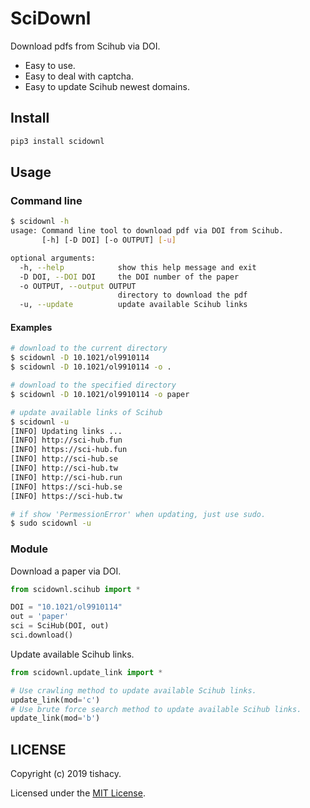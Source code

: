 # SciDownl

Download pdfs from Scihub via DOI.
- Easy to use.
- Easy to deal with captcha.
- Easy to update Scihub newest domains.

## Install
```bash
pip3 install scidownl
```

## Usage
### Command line
```bash
$ scidownl -h
usage: Command line tool to download pdf via DOI from Scihub.
       [-h] [-D DOI] [-o OUTPUT] [-u]

optional arguments:
  -h, --help            show this help message and exit
  -D DOI, --DOI DOI     the DOI number of the paper
  -o OUTPUT, --output OUTPUT
                        directory to download the pdf
  -u, --update          update available Scihub links
```
#### Examples
```bash
# download to the current directory
$ scidownl -D 10.1021/ol9910114
$ scidownl -D 10.1021/ol9910114 -o .

# download to the specified directory
$ scidownl -D 10.1021/ol9910114 -o paper

# update available links of Scihub
$ scidownl -u
[INFO] Updating links ...
[INFO] http://sci-hub.fun
[INFO] https://sci-hub.fun
[INFO] http://sci-hub.se
[INFO] http://sci-hub.tw
[INFO] http://sci-hub.run
[INFO] https://sci-hub.se
[INFO] https://sci-hub.tw

# if show 'PermessionError' when updating, just use sudo.
$ sudo scidownl -u
```
### Module
Download a paper via DOI.
```python
from scidownl.scihub import *

DOI = "10.1021/ol9910114"
out = 'paper'
sci = SciHub(DOI, out)
sci.download()
```

Update available Scihub links.
```python
from scidownl.update_link import *

# Use crawling method to update available Scihub links.
update_link(mod='c')
# Use brute force search method to update available Scihub links.
update_link(mod='b')
```

## LICENSE

Copyright (c) 2019 tishacy.

Licensed under the [MIT License](./LICENSE).
